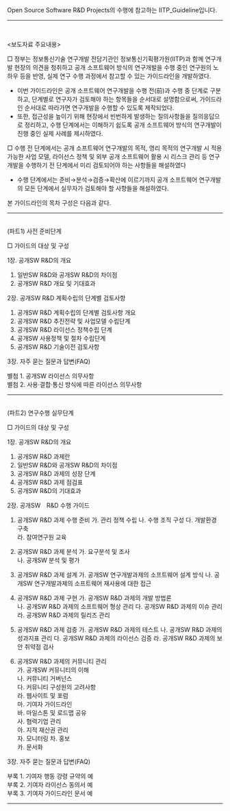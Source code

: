 Open Source Software R&D Projects의 수행에 참고하는 IITP_Guideline입니다. 
<hr>
<br>

<보도자료 주요내용>

□ 정부는 정보통신기술 연구개발 전담기관인 정보통신기획평가원(IITP)과 함께 연구개발 현장의 의견을 청취하고 공개 소프트웨어 방식의 연구개발을 수행 중인 연구원의 노하우 등을 반영, 실제 연구 수행 과정에서 참고할 수 있는 가이드라인을 개발하였다.

- 이번 가이드라인은 공개 소프트웨어 연구개발을 수행 전(前)과 수행 중 단계로 구분하고, 단계별로 연구자가 검토해야 하는 항목들을 순서대로 설명함으로써, 가이드라인 순서대로 따라가면 연구개발을 수행할 수 있도록 제작되었다.
 - 또한, 접근성을 높이기 위해 현장에서 빈번하게 발생하는 질의사항들을 질의응답으로 정리하고, 수행 단계에서는 이해하기 쉽도록 공개 소프트웨어 방식의 연구개발이 진행 중인 실제 사례를 제시하였다.

□ 수행 전 단계에서는 공개 소프트웨어 연구개발의 목적, 영리 목적의 연구개발 시 적용 가능한 사업 모델, 라이선스 정책 및 외부 공개 소프트웨어 활용 시 리스크 관리 등 연구개발을 수행하기 전 단계에서 미리 검토되어야 하는 사항들을 해설하였다
 - 수행 단계에서는 준비→분석→검증→확산에 이르기까지 공개 소프트웨어 연구개발의 모든 단계에서 실무자가 검토해야 할 사항들을 해설하였다.
 

 
본 가이드라인의 목차 구성은 다음과 같다.
  
<hr>
<br>
(파트1) 사전 준비단계

□ 가이드의 대상 및 구성

1장. 공개SW R&D의 개요
  1. 일반SW R&D와 공개SW R&D의 차이점
  2. 공개SW R&D 개요 및 기대효과

2장. 공개SW R&D 계획수립의 단계별 검토사항
  1. 공개SW R&D 계획수립의 단계별 검토사항 개요
  2. 공개SW R&D 추진전략 및 사업모델 수립단계
  3. 공개SW R&D 라이선스 정책수립 단계
  4. 공개SW 사용정책 및 절차 수립단계	
  5. 공개SW R&D 기술이전 검토사항	

3장. 자주 묻는 질문과 답변(FAQ)	

별첨 1. 공개SW 라이선스 의무사항	
별첨 2. 사용·결합·통신 방식에 따른 라이선스 의무사항

<hr>
<br>
(파트2) 연구수행 실무단계

□ 가이드의 대상 및 구성

1장. 공개SW R&D의 개요
  1. 공개SW R&D 과제란
  2. 일반SW R&D와 공개SW R&D의 차이점
  3. 공개SW R&D 과제의 성장 단계
  4. 공개SW R&D 과제 점검표
  5. 공개SW R&D의 기대효과

2장. 공개SW　R&D 수행 가이드
  1. 공개SW R&D 과제 수행 준비
    가. 관리 정책 수립	
    나. 수행 조직 구성	
    다. 개발환경 구축	
    라. 참여연구원 교육	

  2. 공개SW R&D 과제 분석	
    가. 요구분석 및 조사	
    나. 공개SW 분석 및 평가	

  3. 공개SW R&D 과제 설계	
    가. 공개SW 연구개발과제의 소프트웨어 설계 방식	
    나. 공개SW 연구개발과제의 소프트웨어 재사용에 대한 접근	

  4. 공개SW R&D 과제 구현	
    가. 공개SW R&D 과제의 개발 방법론	
    나. 공개SW R&D 과제의 소프트웨어 형상 관리	
    다. 공개SW R&D 과제의 이슈 관리	
    라. 공개SW R&D 과제의 릴리즈 관리	

  5. 공개SW R&D 과제 검증	
    가. 공개SW R&D 과제의 테스트	
    나. 공개SW R&D 과제의 성과지표 관리	
    다. 공개SW R&D 과제의 라이선스 검증	
    라. 공개SW R&D 과제의 보안 취약점 검사	

  6. 공개SW R&D 과제의 커뮤니티 관리	
    가. 공개SW 커뮤니티의 이해	
    나. 커뮤니티 거버넌스	
    다. 커뮤니티 구성원의 고려사항	
    라. 웹사이트 및 포럼	
    마. 기여자 가이드라인	
    바. 마일스톤 및 로드맵 공유	
    사. 협력기업 관리	
    아. 지적 재산권 관리	
    자. 모니터링	
    차. 홍보	
    카. 문서화

3장. 자주 묻는 질문과 답변(FAQ)	

부록 1. 기여자 행동 강령 규약의 예	
부록 2. 기여자 라이선스 동의서 예	
부록 3. 기여자 가이드라인 문서 예	

<hr>
<br>
